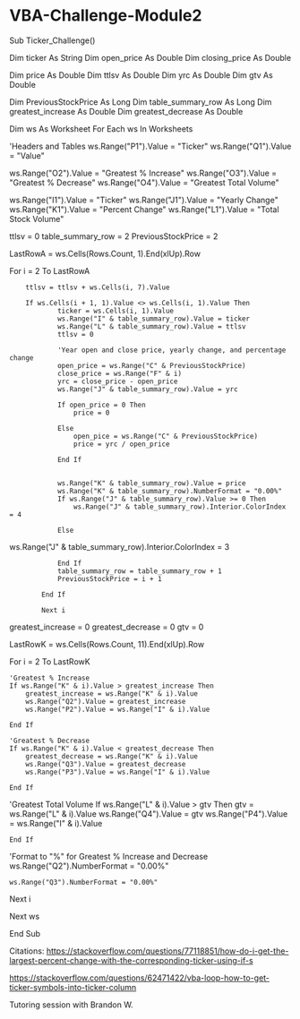 # VBA-Challenge-Module2

Sub Ticker_Challenge()

Dim ticker As String
Dim open_price As Double
Dim closing_price As Double

Dim price As Double
Dim ttlsv As Double
Dim yrc As Double
Dim gtv As Double

Dim PreviousStockPrice As Long
Dim table_summary_row As Long
Dim greatest_increase As Double
Dim greatest_decrease As Double

Dim ws As Worksheet
For Each ws In Worksheets

'Headers and Tables
ws.Range("P1").Value = "Ticker"
ws.Range("Q1").Value = "Value"

ws.Range("O2").Value = "Greatest % Increase"
ws.Range("O3").Value = "Greatest % Decrease"
ws.Range("O4").Value = "Greatest Total Volume"

ws.Range("I1").Value = "Ticker"
ws.Range("J1").Value = "Yearly Change"
ws.Range("K1").Value = "Percent Change"
ws.Range("L1").Value = "Total Stock Volume"

ttlsv = 0
table_summary_row = 2
PreviousStockPrice = 2

LastRowA = ws.Cells(Rows.Count, 1).End(xlUp).Row

For i = 2 To LastRowA

        ttlsv = ttlsv + ws.Cells(i, 7).Value

        If ws.Cells(i + 1, 1).Value <> ws.Cells(i, 1).Value Then
                ticker = ws.Cells(i, 1).Value
                ws.Range("I" & table_summary_row).Value = ticker
                ws.Range("L" & table_summary_row).Value = ttlsv
                ttlsv = 0

                'Year open and close price, yearly change, and percentage change
                open_price = ws.Range("C" & PreviousStockPrice)
                close_price = ws.Range("F" & i)
                yrc = close_price - open_price
                ws.Range("J" & table_summary_row).Value = yrc

                If open_price = 0 Then
                    price = 0

                Else
                    open_pice = ws.Range("C" & PreviousStockPrice)
                    price = yrc / open_price

                End If

                
                ws.Range("K" & table_summary_row).Value = price
                ws.Range("K" & table_summary_row).NumberFormat = "0.00%"
                If ws.Range("J" & table_summary_row).Value >= 0 Then
                    ws.Range("J" & table_summary_row).Interior.ColorIndex = 4

                Else

  ws.Range("J" & table_summary_row).Interior.ColorIndex = 3

                End If
                table_summary_row = table_summary_row + 1
                PreviousStockPrice = i + 1

            End If

            Next i

greatest_increase = 0
greatest_decrease = 0
gtv = 0

LastRowK = ws.Cells(Rows.Count, 11).End(xlUp).Row

For i = 2 To LastRowK

    'Greatest % Increase
    If ws.Range("K" & i).Value > greatest_increase Then
        greatest_increase = ws.Range("K" & i).Value
        ws.Range("Q2").Value = greatest_increase
        ws.Range("P2").Value = ws.Range("I" & i).Value

    End If

    'Greatest % Decrease
    If ws.Range("K" & i).Value < greatest_decrease Then
        greatest_decrease = ws.Range("K" & i).Value
        ws.Range("Q3").Value = greatest_decrease
        ws.Range("P3").Value = ws.Range("I" & i).Value

    End If

 'Greatest Total Volume
    If ws.Range("L" & i).Value > gtv Then
       gtv = ws.Range("L" & i).Value
       ws.Range("Q4").Value = gtv
       ws.Range("P4").Value = ws.Range("I" & i).Value

    End If

 'Format to "%" for Greatest % Increase and Decrease
    ws.Range("Q2").NumberFormat = "0.00%"

    ws.Range("Q3").NumberFormat = "0.00%"

Next i

Next ws


End Sub


Citations:
https://stackoverflow.com/questions/77118851/how-do-i-get-the-largest-percent-change-with-the-corresponding-ticker-using-if-s

https://stackoverflow.com/questions/62471422/vba-loop-how-to-get-ticker-symbols-into-ticker-column

Tutoring session with Brandon W.
